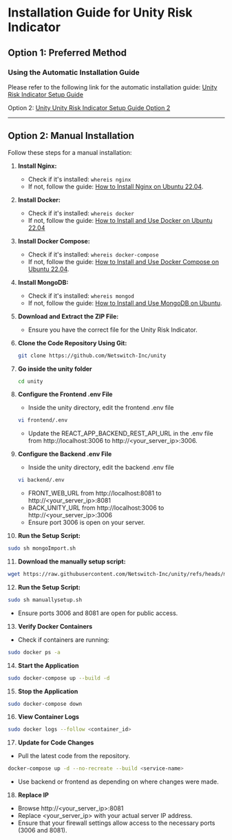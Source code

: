 # Installation Guide for Unity Risk Indicator

## Option 1: Preferred Method
### Using the Automatic Installation Guide
Please refer to the following link for the automatic installation guide:
[Unity Risk Indicator Setup Guide](https://github.com/Netswitch-Inc/unity/blob/master/Unity%20Risk%20Indicator%20Setup%20Guide%20Rel_0_2.pdf)

Option 2: [Unity Unity Risk Indicator Setup Guide Option 2](https://docs.google.com/document/d/1NvafrRxwTOrgk66y_Dvu2wnVp11CPyp7e2ZMHtbXR4Y/edit)

---

## Option 2: Manual Installation

Follow these steps for a manual installation:

1. **Install Nginx:**
   - Check if it's installed: `whereis nginx`
   - If not, follow the guide: [How to Install Nginx on Ubuntu 22.04](https://www.digitalocean.com/community/tutorials/how-to-install-nginx-on-ubuntu-22-04).

2. **Install Docker:**
   - Check if it's installed: `whereis docker`
   - If not, follow the guide: [How to Install and Use Docker on Ubuntu 22.04](https://www.digitalocean.com/community/tutorials/how-to-install-and-use-docker-on-ubuntu-20-04)

3. **Install Docker Compose:**
   - Check if it's installed: `whereis docker-compose`
   - If not, follow the guide: [How to Install and Use Docker Compose on Ubuntu 22.04](https://www.digitalocean.com/community/tutorials/how-to-install-and-use-docker-compose-on-ubuntu-20-04).

4. **Install MongoDB:**
   - Check if it's installed: `whereis mongod`
   - If not, follow the guide: [How to Install and Use MongoDB on Ubuntu](https://www.mongodb.com/docs/v6.0/tutorial/install-mongodb-on-ubuntu/).

5. **Download and Extract the ZIP File:**
   - Ensure you have the correct file for the Unity Risk Indicator.

6. **Clone the Code Repository Using Git:**
   ```bash
   git clone https://github.com/Netswitch-Inc/unity

7. **Go inside the unity folder**
   ```bash
   cd unity
   ```

8. **Configure the Frontend .env File**    
   - Inside the unity directory, edit the frontend .env file
   ```bash
   vi frontend/.env
   ```
   - Update the REACT_APP_BACKEND_REST_API_URL in the .env file from http://localhost:3006 to http://<your_server_ip>:3006.

9. **Configure the Backend .env File**
   - Inside the unity directory, edit the backend .env file
   ```bash
   vi backend/.env
   ```
   - FRONT_WEB_URL from http://localhost:8081 to http://<your_server_ip>:8081
   - BACK_UNITY_URL from http://localhost:3006 to http://<your_server_ip>:3006
   - Ensure port 3006 is open on your server.

10. **Run the Setup Script:**
   ```bash
   sudo sh mongoImport.sh
   ```

11. **Download the manually setup script:**
   ```bash
   wget https://raw.githubusercontent.com/Netswitch-Inc/unity/refs/heads/master/manuallysetup.sh
   ```
12. **Run the Setup Script:**
   ```bash
   sudo sh manuallysetup.sh
   ```
   - Ensure ports 3006 and 8081 are open for public access.
  
13. **Verify Docker Containers**
   - Check if containers are running:
   ```bash
   sudo docker ps -a
   ```

14. **Start the Application**
   ```bash
   sudo docker-compose up --build -d
   ```

15. **Stop the Application**
   ```bash
   sudo docker-compose down
   ```

16. **View Container Logs**
   ```bash
   sudo docker logs --follow <container_id>
   ```

17. **Update for Code Changes**
   - Pull the latest code from the repository.
   ```bash
   docker-compose up -d --no-recreate --build <service-name>
   ```
   - Use backend or frontend as <service-name> depending on where changes were made.

18. **Replace IP**
   - Browse http://<your_server_ip>:8081
   - Replace <your_server_ip> with your actual server IP address.
   - Ensure that your firewall settings allow access to the necessary ports (3006 and 8081).
